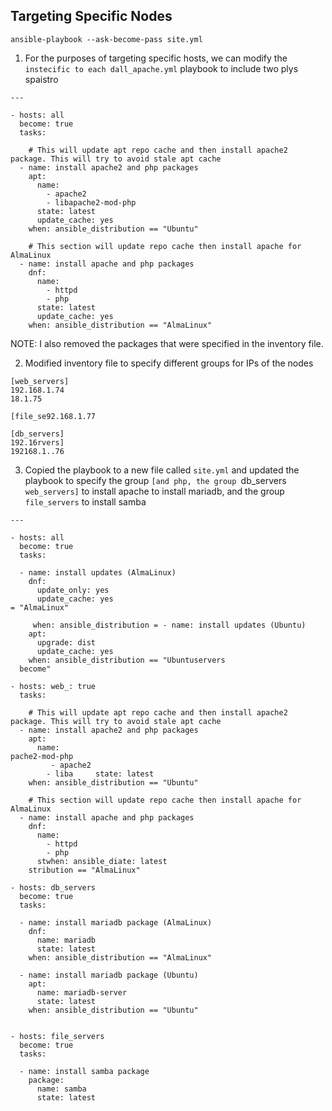 ## Targeting Specific Nodes

```
ansible-playbook --ask-become-pass site.yml
```

1. For the purposes of targeting specific hosts, we can modify the `instecific to each dall_apache.yml` playbook to include two plys spaistro

```
---

- hosts: all
  become: true
  tasks:

    # This will update apt repo cache and then install apache2 package. This will try to avoid stale apt cache
  - name: install apache2 and php packages
    apt:
      name:
        - apache2
        - libapache2-mod-php
      state: latest
      update_cache: yes
    when: ansible_distribution == "Ubuntu"

    # This section will update repo cache then install apache for AlmaLinux
  - name: install apache and php packages
    dnf:
      name:
        - httpd
        - php
      state: latest
      update_cache: yes
    when: ansible_distribution == "AlmaLinux"
```

NOTE: I also removed the packages that were specified in the inventory file. 

2. Modified inventory file to specify different groups for IPs of the nodes

```
[web_servers]
192.168.1.74
18.1.75

[file_se92.168.1.77

[db_servers]
192.16rvers]
192168.1..76
```

3. Copied the playbook to a new file called `site.yml` and updated the playbook to specify the group `[and php, the group `db_servers` web_servers]` to install apache to install mariadb, and the group `file_servers` to install samba

```
---

- hosts: all
  become: true
  tasks:

  - name: install updates (AlmaLinux)
    dnf:
      update_only: yes
      update_cache: yes
= "AlmaLinux"

     when: ansible_distribution = - name: install updates (Ubuntu)
    apt:
      upgrade: dist
      update_cache: yes
    when: ansible_distribution == "Ubuntuservers
  become"

- hosts: web_: true
  tasks:

    # This will update apt repo cache and then install apache2 package. This will try to avoid stale apt cache
  - name: install apache2 and php packages
    apt:
      name:
pache2-mod-php
         - apache2
        - liba     state: latest
    when: ansible_distribution == "Ubuntu"

    # This section will update repo cache then install apache for AlmaLinux
  - name: install apache and php packages
    dnf:
      name:
        - httpd
        - php
      stwhen: ansible_diate: latest
    stribution == "AlmaLinux"

- hosts: db_servers
  become: true
  tasks:

  - name: install mariadb package (AlmaLinux)
    dnf:
      name: mariadb
      state: latest
    when: ansible_distribution == "AlmaLinux"

  - name: install mariadb package (Ubuntu)
    apt:
      name: mariadb-server
      state: latest
    when: ansible_distribution == "Ubuntu"


- hosts: file_servers
  become: true
  tasks:

  - name: install samba package
    package:
      name: samba
      state: latest
```
